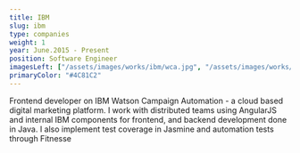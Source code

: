 ```yaml
---
title: IBM
slug: ibm
type: companies
weight: 1
year: June.2015 - Present
position: Software Engineer
imagesLeft: ["/assets/images/works/ibm/wca.jpg", "/assets/images/works/ibm/program-create.jpg", "/assets/images/works/ibm/ab-test.jpg"]
primaryColor: "#4C81C2"
---
```


Frontend developer on IBM Watson Campaign Automation - a cloud based digital marketing platform. I work with distributed teams using AngularJS and internal IBM components for frontend, and backend development done in Java. I also implement test coverage in Jasmine and automation tests through Fitnesse